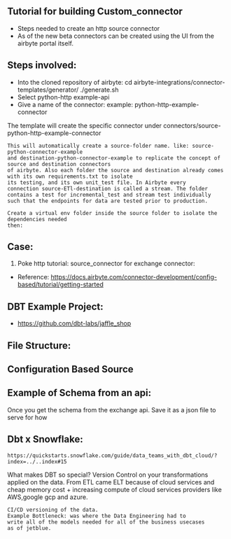 ## Tutorial for building Custom_connector
   * Steps needed to create an http source connector
   * As of the new beta connectors can be created using the
     UI from the airbyte portal itself.

## Steps involved:
   * Into the cloned repository of airbyte:
     cd airbyte-integrations/connector-templates/generator/
     ./generate.sh
   * Select python-http example-api
   * Give a name of the connector: example: python-http-example-connector
       
   The template will create the specific connector under 
   connectors/source-python-http-example-connector 
    
    This will automatically create a source-folder name. like: source-python-connector-example
    and destination-python-connector-example to replicate the concept of source and destination connectors
    of airbyte. Also each folder the source and destination already comes with its own requirements.txt to isolate
    its testing, and its own unit_test file. In Airbyte every
    connection source-ETl-destination is called a stream. The folder
    contains a test for incremental_test and stream test individually
    such that the endpoints for data are tested prior to production.

    Create a virtual env folder inside the source folder to isolate the dependencies needed
    then: 

## Case:
   1. Poke http tutorial: source_connector for exchange connector:
   * Reference: https://docs.airbyte.com/connector-development/config-based/tutorial/getting-started

## DBT Example Project:
   * https://github.com/dbt-labs/jaffle_shop

## File Structure: 

## Configuration Based Source

## Example of Schema from an api:
   Once you get the schema from the exchange api. Save it
   as a json file to serve for how 
   
## Dbt x Snowflake:
    https://quickstarts.snowflake.com/guide/data_teams_with_dbt_cloud/?index=../..index#15
   
   What makes DBT so special? 
   Version Control on your transformations applied on the data.
   From ETL came ELT because of cloud services and cheap memory cost +
   increasing compute of cloud services providers like AWS,google gcp and azure.
   
    CI/CD versioning of the data. 
    Example Bottleneck: was where the Data Engineering had to
    write all of the models needed for all of the business usecases
    as of jetblue.

##  